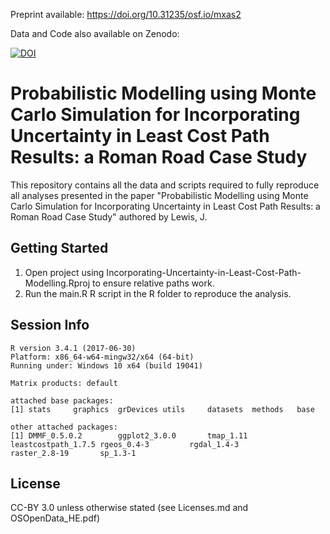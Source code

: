 Preprint available: https://doi.org/10.31235/osf.io/mxas2

Data and Code also available on Zenodo:

[![DOI](https://zenodo.org/badge/277867759.svg)](https://zenodo.org/badge/latestdoi/277867759)

# Probabilistic Modelling using Monte Carlo Simulation for Incorporating Uncertainty in Least Cost Path Results: a Roman Road Case Study

This repository contains all the data and scripts required to fully reproduce all analyses presented in the paper "Probabilistic Modelling using Monte Carlo Simulation for Incorporating Uncertainty in Least Cost Path Results: a Roman Road Case Study" authored by Lewis, J.

Getting Started
---------------

1. Open project using Incorporating-Uncertainty-in-Least-Cost-Path-Modelling.Rproj to ensure relative paths work.
2. Run the main.R R script in the R folder to reproduce the analysis.

Session Info
---------------

```
R version 3.4.1 (2017-06-30)
Platform: x86_64-w64-mingw32/x64 (64-bit)
Running under: Windows 10 x64 (build 19041)

Matrix products: default

attached base packages:
[1] stats     graphics  grDevices utils     datasets  methods   base     

other attached packages:
[1] DMMF_0.5.0.2        ggplot2_3.0.0       tmap_1.11           leastcostpath_1.7.5 rgeos_0.4-3         rgdal_1.4-3         raster_2.8-19       sp_1.3-1  
```

License
---------------
CC-BY 3.0 unless otherwise stated (see Licenses.md and OSOpenData_HE.pdf)
